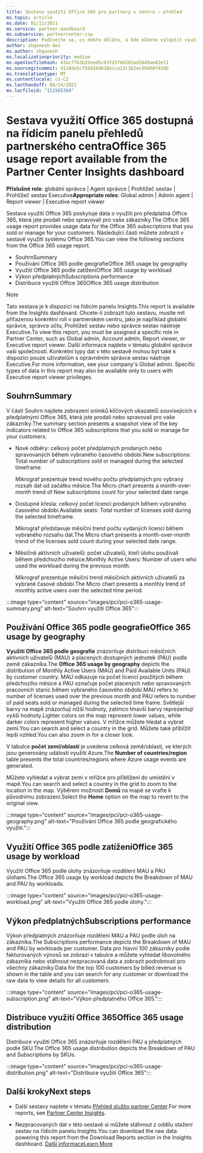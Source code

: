 ```yaml
---
title: Sestava využití Office 365 pro partnery v centru – přehled
ms.topic: article
ms.date: 01/11/2021
ms.service: partner-dashboard
ms.subservice: partnercenter-csp
description: Podívejte se, co dobře děláte, a kde můžete vylepšit využití předplatných Office 365, které pro vaše zákazníky prodáváte nebo spravujete.
author: shganesh-dev
ms.author: shganesh
ms.localizationpriority: medium
ms.openlocfilehash: 43ac7763b32eed5c63fd3766262ad1649ae81e11
ms.sourcegitcommit: 4118de5cf55d1bd618ecca13c1b2ec59d80f43db
ms.translationtype: MT
ms.contentlocale: cs-CZ
ms.lasthandoff: 06/24/2021
ms.locfileid: "112565368"
---
```

# <a name="office-365-usage-report-available-from-the-partner-center-insights-dashboard"></a><span data-ttu-id="c5f28-103">Sestava využití Office 365 dostupná na řídicím panelu přehledů partnerského centra</span><span class="sxs-lookup"><span data-stu-id="c5f28-103">Office 365 usage report available from the Partner Center Insights dashboard</span></span>

<span data-ttu-id="c5f28-104">**Příslušné role**: globální správce | Agent správce | Prohlížeč sestav | Prohlížeč sestav Executive</span><span class="sxs-lookup"><span data-stu-id="c5f28-104">**Appropriate roles**: Global admin | Admin agent | Report viewer | Executive report viewer</span></span>

<span data-ttu-id="c5f28-105">Sestava využití Office 365 poskytuje data o využití pro předplatná Office 365, která jste prodali nebo spravovali pro vaše zákazníky.</span><span class="sxs-lookup"><span data-stu-id="c5f28-105">The Office 365 usage report provides usage data for the Office 365 subscriptions that you sold or manage for your customers.</span></span> <span data-ttu-id="c5f28-106">Následující části můžete zobrazit v sestavě využití systému Office 365.</span><span class="sxs-lookup"><span data-stu-id="c5f28-106">You can view the following sections from the Office 365 usage report.</span></span>

- <span data-ttu-id="c5f28-107">Souhrn</span><span class="sxs-lookup"><span data-stu-id="c5f28-107">Summary</span></span>
- <span data-ttu-id="c5f28-108">Používání Office 365 podle geografie</span><span class="sxs-lookup"><span data-stu-id="c5f28-108">Office 365 usage by geography</span></span>
- <span data-ttu-id="c5f28-109">Využití Office 365 podle zatížení</span><span class="sxs-lookup"><span data-stu-id="c5f28-109">Office 365 usage by workload</span></span>
- <span data-ttu-id="c5f28-110">Výkon předplatných</span><span class="sxs-lookup"><span data-stu-id="c5f28-110">Subscriptions performance</span></span>
- <span data-ttu-id="c5f28-111">Distribuce využití Office 365</span><span class="sxs-lookup"><span data-stu-id="c5f28-111">Office 365 usage distribution</span></span>

 > [!NOTE]
 > <span data-ttu-id="c5f28-112">Tato sestava je k dispozici na řídicím panelu Insights.</span><span class="sxs-lookup"><span data-stu-id="c5f28-112">This report is available from the Insights dashboard.</span></span> <span data-ttu-id="c5f28-113">Chcete-li zobrazit tuto sestavu, musíte mít přiřazenou konkrétní roli v partnerském centru, jako je například globální správce, správce účtu, Prohlížeč sestav nebo správce sestav nástroje Executive.</span><span class="sxs-lookup"><span data-stu-id="c5f28-113">To view this report, you must be assigned a specific role in Partner Center, such as Global admin, Account admin, Report viewer, or Executive report viewer.</span></span> <span data-ttu-id="c5f28-114">Další informace najdete v tématu globální správce vaší společnosti. Konkrétní typy dat v této sestavě mohou být také k dispozici pouze uživatelům s oprávněním správce sestav nástroje Executive.</span><span class="sxs-lookup"><span data-stu-id="c5f28-114">For more information, see your company's Global admin. Specific types of data in this report may also be available only to users with Executive report viewer privileges.</span></span>

## <a name="summary"></a><span data-ttu-id="c5f28-115">Souhrn</span><span class="sxs-lookup"><span data-stu-id="c5f28-115">Summary</span></span>

<span data-ttu-id="c5f28-116">V části Souhrn najdete zobrazení snímků klíčových ukazatelů souvisejících s předplatnými Office 365, která jste prodali nebo spravovali pro vaše zákazníky.</span><span class="sxs-lookup"><span data-stu-id="c5f28-116">The summary section presents a snapshot view of the key indicators related to Office 365 subscriptions that you sold or manage for your customers.</span></span>  

- <span data-ttu-id="c5f28-117">Nové odběry: celkový počet předplatných prodaných nebo spravovaných během vybraného časového období.</span><span class="sxs-lookup"><span data-stu-id="c5f28-117">New subscriptions: Total number of subscriptions sold or managed during the selected timeframe.</span></span>

   <span data-ttu-id="c5f28-118">Mikrograf prezentuje trend nového počtu předplatných pro vybraný rozsah dat od začátku měsíce.</span><span class="sxs-lookup"><span data-stu-id="c5f28-118">The Micro chart presents a month-over-month trend of New subscriptions count for your selected date range.</span></span>

- <span data-ttu-id="c5f28-119">Dostupné křesla: celkový počet licencí prodaných během vybraného časového období.</span><span class="sxs-lookup"><span data-stu-id="c5f28-119">Available seats: Total number of licenses sold during the selected timeframe.</span></span>

   <span data-ttu-id="c5f28-120">Mikrograf představuje měsíční trend počtu vydaných licencí během vybraného rozsahu dat.</span><span class="sxs-lookup"><span data-stu-id="c5f28-120">The Micro chart presents a month-over-month trend of the licenses sold count during your selected date range.</span></span>

- <span data-ttu-id="c5f28-121">Měsíčně aktivních uživatelů: počet uživatelů, kteří úlohu používali během předchozího měsíce.</span><span class="sxs-lookup"><span data-stu-id="c5f28-121">Monthly Active Users: Number of users who used the workload during the previous month.</span></span> 

   <span data-ttu-id="c5f28-122">Mikrograf prezentuje měsíční trend měsíčních aktivních uživatelů za vybrané časové období.</span><span class="sxs-lookup"><span data-stu-id="c5f28-122">The Micro chart presents a monthly trend of monthly active users over the selected time period.</span></span>

:::image type="content" source="images/pci/pci-o365-usage-summary.png" alt-text="Souhrn využití Office 365":::

## <a name="office-365-usage-by-geography"></a><span data-ttu-id="c5f28-124">Používání Office 365 podle geografie</span><span class="sxs-lookup"><span data-stu-id="c5f28-124">Office 365 usage by geography</span></span>

<span data-ttu-id="c5f28-125">**Využití Office 365 podle geografie** znázorňuje distribuci měsíčních aktivních uživatelů (MAU) a placených dostupných jednotek (PAU) podle země zákazníka.</span><span class="sxs-lookup"><span data-stu-id="c5f28-125">The **Office 365 usage by geography** depicts the distribution of Monthly Active Users (MAU) and Paid Available Units (PAU) by customer country.</span></span> <span data-ttu-id="c5f28-126">MAU odkazuje na počet licencí použitých během předchozího měsíce a PAU označuje počet placených nebo spravovaných pracovních stanic během vybraného časového období.</span><span class="sxs-lookup"><span data-stu-id="c5f28-126">MAU refers to number of licenses used over the previous month and PAU refers to number of paid seats sold or managed during the selected time frame.</span></span> <span data-ttu-id="c5f28-127">Světlejší barvy na mapě znázorňují nižší hodnoty, zatímco tmavší barvy reprezentují vyšší hodnoty.</span><span class="sxs-lookup"><span data-stu-id="c5f28-127">Lighter colors on the map represent lower values, while darker colors represent higher values.</span></span> <span data-ttu-id="c5f28-128">V mřížce můžete hledat a vybrat zemi.</span><span class="sxs-lookup"><span data-stu-id="c5f28-128">You can search and select a country in the grid.</span></span> <span data-ttu-id="c5f28-129">Můžete také přiblížit lepší vzhled.</span><span class="sxs-lookup"><span data-stu-id="c5f28-129">You can also zoom in for a closer look.</span></span>

<span data-ttu-id="c5f28-130">V tabulce **počet zemí/oblastí** je uvedena celková země/oblasti, ve kterých jsou generovány události využití Azure.</span><span class="sxs-lookup"><span data-stu-id="c5f28-130">The **Number of countries/region** table presents the total countries/regions where Azure usage events are generated.</span></span>

<span data-ttu-id="c5f28-131">Můžete vyhledat a vybrat zemi v mřížce pro přiblížení do umístění v mapě.</span><span class="sxs-lookup"><span data-stu-id="c5f28-131">You can search and select a country in the grid to zoom to the location in the map.</span></span> <span data-ttu-id="c5f28-132">Výběrem možnosti **Domů** na mapě se vraťte k původnímu zobrazení.</span><span class="sxs-lookup"><span data-stu-id="c5f28-132">Select the **Home** option on the map to revert to the original view.</span></span>


:::image type="content" source="images/pci/pci-o365-usage-geography.png" alt-text="Používání Office 365 podle geografického využití.":::

## <a name="office-365-usage-by-workload"></a><span data-ttu-id="c5f28-134">Využití Office 365 podle zatížení</span><span class="sxs-lookup"><span data-stu-id="c5f28-134">Office 365 usage by workload</span></span>

<span data-ttu-id="c5f28-135">Využití Office 365 podle úlohy znázorňuje rozdělení MAU a PAU úlohami.</span><span class="sxs-lookup"><span data-stu-id="c5f28-135">The Office 365 usage by workload depicts the Breakdown of MAU and PAU by workloads.</span></span>

:::image type="content" source="images/pci/pci-o365-usage-workload.png" alt-text="Využití Office 365 podle úlohy.":::

## <a name="subscriptions-performance"></a><span data-ttu-id="c5f28-137">Výkon předplatných</span><span class="sxs-lookup"><span data-stu-id="c5f28-137">Subscriptions performance</span></span>

<span data-ttu-id="c5f28-138">Výkon předplatných znázorňuje rozdělení MAU a PAU podle úloh na zákazníka.</span><span class="sxs-lookup"><span data-stu-id="c5f28-138">The Subscriptions performance depicts the Breakdown of MAU and PAU by workloads per customer.</span></span> <span data-ttu-id="c5f28-139">Data pro hlavní 100 zákazníky podle fakturovaných výnosů se zobrazí v tabulce a můžete vyhledat libovolného zákazníka nebo stáhnout nezpracovaná data a zobrazit podrobnosti pro všechny zákazníky.</span><span class="sxs-lookup"><span data-stu-id="c5f28-139">Data for the top 100 customers by billed revenue is shown in the table and you can search for any customer or download the raw data to view details for all customers.</span></span>

:::image type="content" source="images/pci/pci-o365-usage-subscription.png" alt-text="Výkon předplatného Office 365.":::

## <a name="office-365-usage-distribution"></a><span data-ttu-id="c5f28-141">Distribuce využití Office 365</span><span class="sxs-lookup"><span data-stu-id="c5f28-141">Office 365 usage distribution</span></span>

<span data-ttu-id="c5f28-142">Distribuce využití Office 365 znázorňuje rozdělení PAU a předplatných podle SKU.</span><span class="sxs-lookup"><span data-stu-id="c5f28-142">The Office 365 usage distribution depicts the Breakdown of PAU and Subscriptions by SKUs.</span></span>

:::image type="content" source="images/pci/pci-o365-usage-distribution.png" alt-text="Distribuce využití Office 365":::

## <a name="next-steps"></a><span data-ttu-id="c5f28-144">Další kroky</span><span class="sxs-lookup"><span data-stu-id="c5f28-144">Next steps</span></span>

- <span data-ttu-id="c5f28-145">Další sestavy najdete v tématu [Přehled služby partner Center](partner-center-insights.md).</span><span class="sxs-lookup"><span data-stu-id="c5f28-145">For more reports, see [Partner Center Insights](partner-center-insights.md).</span></span>

- <span data-ttu-id="c5f28-146">Nezpracovaných dat v této sestavě si můžete stáhnout z oddílu stažení sestav na řídicím panelu Insights.</span><span class="sxs-lookup"><span data-stu-id="c5f28-146">You can download the raw data powering this report from the Download Reports section in the Insights dashboard.</span></span> [<span data-ttu-id="c5f28-147">Další informace</span><span class="sxs-lookup"><span data-stu-id="c5f28-147">Learn More</span></span>](pci-download-reports.md) 

